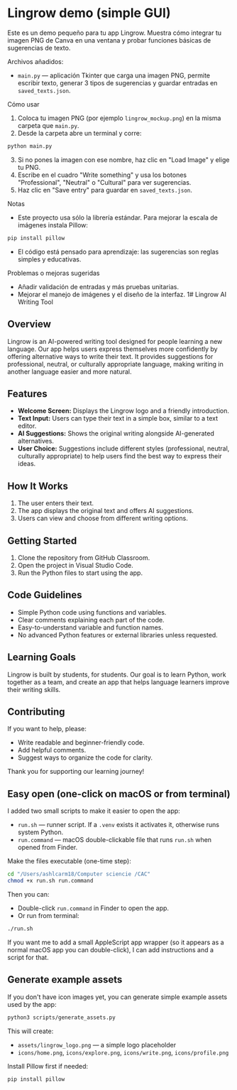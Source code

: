 # Lingrow demo (simple GUI)

Este es un demo pequeño para tu app Lingrow. Muestra cómo integrar tu imagen PNG de Canva en una ventana y probar funciones básicas de sugerencias de texto.

Archivos añadidos:
- `main.py` — aplicación Tkinter que carga una imagen PNG, permite escribir texto, generar 3 tipos de sugerencias y guardar entradas en `saved_texts.json`.

Cómo usar
1. Coloca tu imagen PNG (por ejemplo `lingrow_mockup.png`) en la misma carpeta que `main.py`.
2. Desde la carpeta abre un terminal y corre:

```bash
python main.py
```

3. Si no pones la imagen con ese nombre, haz clic en "Load Image" y elige tu PNG.
4. Escribe en el cuadro "Write something" y usa los botones "Professional", "Neutral" o "Cultural" para ver sugerencias.
5. Haz clic en "Save entry" para guardar en `saved_texts.json`.

Notas
- Este proyecto usa sólo la librería estándar. Para mejorar la escala de imágenes instala Pillow:

```bash
pip install pillow
```

- El código está pensado para aprendizaje: las sugerencias son reglas simples y educativas.

Problemas o mejoras sugeridas
- Añadir validación de entradas y más pruebas unitarias.
- Mejorar el manejo de imágenes y el diseño de la interfaz.
1# Lingrow AI Writing Tool

## Overview

Lingrow is an AI-powered writing tool designed for people learning a new language. Our app helps users express themselves more confidently by offering alternative ways to write their text. It provides suggestions for professional, neutral, or culturally appropriate language, making writing in another language easier and more natural.

## Features

- **Welcome Screen:** Displays the Lingrow logo and a friendly introduction.
- **Text Input:** Users can type their text in a simple box, similar to a text editor.
- **AI Suggestions:** Shows the original writing alongside AI-generated alternatives.
- **User Choice:** Suggestions include different styles (professional, neutral, culturally appropriate) to help users find the best way to express their ideas.

## How It Works

1. The user enters their text.
2. The app displays the original text and offers AI suggestions.
3. Users can view and choose from different writing options.

## Getting Started

1. Clone the repository from GitHub Classroom.
2. Open the project in Visual Studio Code.
3. Run the Python files to start using the app.

## Code Guidelines

- Simple Python code using functions and variables.
- Clear comments explaining each part of the code.
- Easy-to-understand variable and function names.
- No advanced Python features or external libraries unless requested.

## Learning Goals

Lingrow is built by students, for students. Our goal is to learn Python, work together as a team, and create an app that helps language learners improve their writing skills.

## Contributing

If you want to help, please:
- Write readable and beginner-friendly code.
- Add helpful comments.
- Suggest ways to organize the code for clarity.

Thank you for supporting our learning journey!

Easy open (one-click on macOS or from terminal)
---------------------------------------------

I added two small scripts to make it easier to open the app:

- `run.sh` — runner script. If a `.venv` exists it activates it, otherwise runs system Python.
- `run.command` — macOS double-clickable file that runs `run.sh` when opened from Finder.

Make the files executable (one-time step):

```bash
cd "/Users/ashlcarm18/Computer sciencie /CAC"
chmod +x run.sh run.command
```

Then you can:
- Double-click `run.command` in Finder to open the app.
- Or run from terminal:

```bash
./run.sh
```

If you want me to add a small AppleScript app wrapper (so it appears as a normal macOS app you can double-click), I can add instructions and a script for that.

Generate example assets
-----------------------

If you don't have icon images yet, you can generate simple example assets used by the app:

```bash
python3 scripts/generate_assets.py
```

This will create:
- `assets/lingrow_logo.png` — a simple logo placeholder
- `icons/home.png`, `icons/explore.png`, `icons/write.png`, `icons/profile.png`

Install Pillow first if needed:

```bash
pip install pillow
```